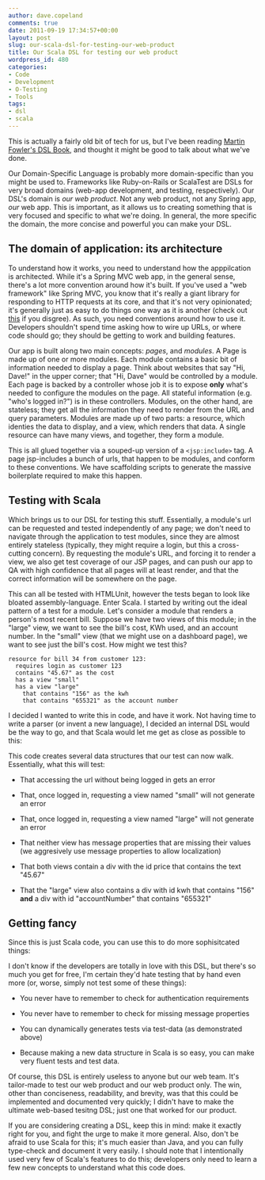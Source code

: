 ```yaml
---
author: dave.copeland
comments: true
date: 2011-09-19 17:34:57+00:00
layout: post
slug: our-scala-dsl-for-testing-our-web-product
title: Our Scala DSL for testing our web product
wordpress_id: 480
categories:
- Code
- Development
- O-Testing
- Tools
tags:
- dsl
- scala
---
```



This is actually a fairly old bit of tech for us, but I've been reading [Martin Fowler's DSL Book](http://www.amazon.com/Domain-Specific-Languages-Addison-Wesley-Signature-Fowler/dp/0321712943), and thought it might be good to talk about what we've done.






Our Domain-Specific Language is probably more domain-specific than you might be used to.  Frameworks like Ruby-on-Rails or ScalaTest are DSLs for very broad domains (web-app development, and testing, respectively).  Our DSL's domain is _our web product_.  Not any web product, not any Spring app, _our_ web app.  This is important, as it allows us to creating something that is very focused and specific to what we're doing.  In general, the more specific the domain, the more concise and powerful you can make your DSL.





## The domain of application: its architecture





To understand how it works, you need to understand how the apppilcation is architected.  While it's a Spring MVC web app, in the general sense, there's a lot more convention around how it's built.  If you've used a "web framework" like Spring MVC, you know that it's really a giant library for responding to HTTP requests at its core, and that it's not very opinionated; it's generally just as easy to do things one way as it is another (check out [this](http://static.springsource.org/spring/docs/3.0.x/javadoc-api/org/springframework/web/bind/annotation/RequestMapping.html) if you disgree).  As such, you need conventions around how to use it. Developers shouldn't spend time asking how to wire up URLs, or where code should go; they should be getting to work and building features.






Our app is built along two main concepts: _pages_, and _modules_.  A Page is made up of one or more modules.  Each module contains a basic bit of information needed to display a page.  Think about websites that say "Hi, Dave!" in the upper corner; that "Hi, Dave" would be controlled by  a module.  Each page is backed by a controller whose job it is to expose **only** what's needed to configure the modules on the page. All stateful information (e.g. "who's logged in?") is in these controllers.  Modules, on the other hand, are stateless; they get all the information they need to render from the URL and query parameters.  Modules are made up of two parts: a resource, which identies the data to display, and a view, which renders that data.  A single resource can have many views, and together, they form a module.






This is all glued together via a souped-up version of a `<jsp:include>` tag.  A page jsp-includes a bunch of urls, that happen to be modules, and conform to these conventions.  We have scaffolding scripts to generate the massive boilerplate required to make this happen.





## Testing with Scala





Which brings us to our DSL for testing this stuff.  Essentially, a module's url can be requested and tested independently of any page; we don't need to navigate through the application to test modules, since they are almost entirely stateless (typically, they might require a login, but this a cross-cutting concern).  By requesting the module's URL, and forcing it to render a view, we also get test coverage of our JSP pages, and can push our app to QA with high confidence that all pages will at least render, and that the correct information will be somewhere on the page.






This can all be tested with HTMLUnit, however the tests began to look like bloated assembly-language.  Enter Scala.  I started by writing out the ideal pattern of a test for a module.  Let's consider a module that renders a person's most recent bill.  Suppose we have two views of this module; in the "large" view, we want to see the bill's cost, KWh used, and an account number.  In the "small" view (that we might use on a dashboard page), we want to see just the bill's cost.  How might we test this?




    
    
    resource for bill 34 from customer 123:
      requires login as customer 123
      contains "45.67" as the cost
      has a view "small"
      has a view "large"
        that contains "156" as the kwh
        that contains "655321" as the account number
    





I decided I wanted to write this in code, and have it work.  Not having time to write a parser (or invent a new language), I decided an internal DSL would be the way to go, and that Scala would let me get as close as possible to this:







This code creates several data structures that our test can now walk.  Essentially, what this will test:




  * That accessing the url without being logged in gets an error


  * That, once logged in, requesting a view named "small" will not generate an error


  * That, once logged in, requesting a view named "large" will not generate an error


  * That neither view has message properties that are missing their values (we aggresively use message properties to allow localization)


  * That both views contain a div with the id price that contains the text "45.67"


  * That the "large" view also contains a div with id kwh that contains "156" **and** a div with id "accountNumber" that contains "655321"







## Getting fancy





Since this is just Scala code, you can use this to do more sophisitcated things:







I don't know if the developers are totally in love with this DSL, but there's so much you get for free, I'm certain they'd hate testing that by hand even more (or, worse, simply not test some of these things):




  * You never have to remember to check for authentication requirements


  * You never have to remember to check for missing message properties


  * You can dynamically generates tests via test-data (as demonstrated above)


  * Because making a new data structure in Scala is so easy, you can make very fluent tests and test data.








Of course, this DSL is entirely useless to anyone but our web team.  It's tailor-made to test our web product and our web product only.  The win, other than conciseness, readability, and brevity, was that this could be implemented and documented very quickly; I didn't have to make the ultimate web-based tesitng DSL; just one that worked for our product.






If you are considering creating a DSL, keep this in mind: make it exactly right for you, and fight the urge to make it more general.  Also, don't be afraid to use Scala for this; it's much easier than Java, and you can fully type-check and document it very easily.  I should note that I intentionally used very few of Scala's features to do this; developers only need to learn a few new concepts to understand what this code does.




